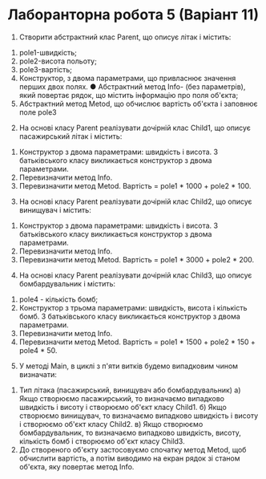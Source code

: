 # Лаборанторна робота 5 (Варіант 11) 
1. Створити абстрактний клас Parent, що описує літак і містить: 
1) pole1-швидкість; 
2) pole2-висота польоту; 
3) pole3-вартість; 
4) Конструктор, з двома параметрами, що привласнює значення перших двох полях. ● Абстрактний метод Info- (без параметрів), який повертає рядок, що містить інформацію про  поля об'єкта; 
5) Абстрактний метод Metod, що обчислює вартість об'єкта і заповнює поле pole3
2. На основі класу Parent реалізувати дочірній клас Child1, що описує пасажирський літак і містить: 
1) Конструктор з двома параметрами: швидкість і висота. З батьківського класу викликається  конструктор з двома параметрами. 
2) Перевизначити метод Info. 
3) Перевизначити метод Metod. Вартість = pole1 * 1000 + pole2 * 100. 
3. На основі класу Parent реалізувати дочірній клас Child2, що описує винищувач і містить: 
1) Конструктор з двома параметрами: швидкість і висота. З батьківського класу викликається  конструктор з двома параметрами. 
2) Перевизначити метод Info. 
3) Перевизначити метод Metod. Вартість = pole1 * 3000 + pole2 * 200. 
4. На основі класу Parent реалізувати дочірній клас Child3, що описує бомбардувальник і містить: 
1) pole4 - кількість бомб; 
2) Конструктор з трьома параметрами: швидкість, висота і кількість бомб. З батьківського класу  викликається конструктор з двома параметрами. 
3) Перевизначити метод Info. 
4) Перевизначити метод Metod. Вартість = pole1 * 1500 + pole2 * 150 + pole4 * 50.
5. У методі Main, в циклі з п'яти витків будемо випадковим чином визначати:
1) Тип літака (пасажирський, винищувач або бомбардувальник) 
  а) Якщо створюємо пасажирський, то визначаємо випадково швидкість і висоту і  створюємо об'єкт класу Child1. 
  б) Якщо створюємо винищувач, то визначаємо випадково швидкість і висоту і створюємо  об'єкт класу Child2. 
  в) Якщо створюємо бомбардувальник, то визначаємо випадково швидкість, висоту,  кількість бомб і створюємо об'єкт класу Child3. 
2) До створеного об'єкту застосовуємо спочатку метод Metod, щоб обчислити вартість, а потім  виводимо на екран рядок зі станом об'єкта, яку повертає метод Info.
